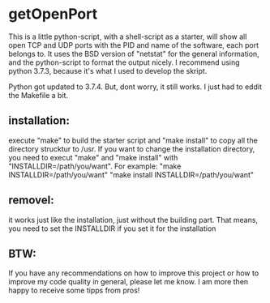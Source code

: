 # getOpenPort

This is a little python-script, with a shell-script as a starter, will show all open TCP and UDP ports
with the PID and name of the software, each port belongs to.
It uses the BSD version of "netstat" for the general information, and the python-script to format
the output nicely. I recommend using python 3.7.3, because it's what I used to develop the skript.

Python got updated to 3.7.4. But, dont worry, it still works. I just had to eddit the Makefile a bit.

## installation:
execute "make" to build the starter script and "make install" to copy all the directory strucktur to 
/usr. If you want to change the installation directory, you need to execut "make" and "make install" with
"INSTALLDIR=/path/you/want". For example: 
"make INSTALLDIR=/path/you/want"
"make install INSTALLDIR=/path/you/want"

## removel:
it works just like the installation, just without the building part. That means, you need to set the
INSTALLDIR if you set it for the installation

## BTW:
If you have any recommendations on how to improve this project or how to improve my code quality in 
general, please let me know.
I am more then happy to receive some tipps from pros!